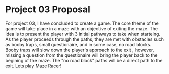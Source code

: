 # Project 03 Proposal

For project 03, I have concluded to create a game. The core theme of the game will take place in a maze
with an objective of exiting the maze. The idea is to present the player with 3 initial pathways
to take when starteing. As the player proceeds through the paths, they are met with obstacles such as booby traps,
small questionaire, and in some case, no road blocks. Booby traps will slow down the player's approach to the exit
, however, missing a question from the questionaire will bring the player back to the begining of the maze. The "no road
block" paths will be a direct path to the exit. Lets play Maze Racer!
